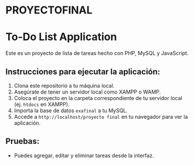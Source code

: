# PROYECTOFINAL
 # To-Do List Application
Este es un proyecto de lista de tareas hecho con PHP, MySQL y JavaScript.

## Instrucciones para ejecutar la aplicación:
1. Clona este repositorio a tu máquina local.
2. Asegúrate de tener un servidor local como XAMPP o WAMP.
3. Coloca el proyecto en la carpeta correspondiente de tu servidor local (ej. `htdocs` en XAMPP).
4. Importa la base de datos `exafinal` a tu MySQL.
5. Accede a `http://localhost/proyecto final` en tu navegador para ver la aplicación.

## Pruebas:
- Puedes agregar, editar y eliminar tareas desde la interfaz.

